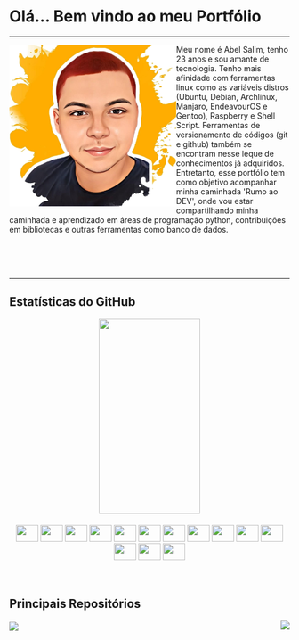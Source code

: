# Olá... Bem vindo ao meu Portfólio
___
<div>
  <img align="left" height="290" width="300" src="docs/img/self.png" >
  <p>
    Meu nome é Abel Salim, tenho 23 anos e sou amante de tecnologia. Tenho mais
    afinidade com ferramentas linux como as variáveis distros (Ubuntu, Debian,
    Archlinux, Manjaro, EndeavourOS e Gentoo), Raspberry e Shell Script.
    Ferramentas de versionamento de códigos (git e github) também se encontram
    nesse leque de conhecimentos já adquiridos. Entretanto, esse portfólio tem
    como objetivo acompanhar minha caminhada 'Rumo ao DEV', onde vou estar
    compartilhando minha caminhada e aprendizado em áreas de programação python,
    contribuições em bibliotecas e outras ferramentas como banco de dados.
  </p>
  <br>
  <br>
  <br>
</div>

___

## Estatísticas do GitHub

<div align="center">
  <img width="60%" height="350px" src="https://github-readme-stats.vercel.app/api?username=abelsalim&show_icons=true&theme=tokyonight&include_all_commits=true&count_private=true" /> 
</div>

<div align="center" style="display: inline_block"><br>
  <!-- Linguagens -->
  <img height="30" width="40" src="https://cdn.jsdelivr.net/gh/devicons/devicon/icons/python/python-original.svg" />
  <img height="30" width="40" src="https://cdn.jsdelivr.net/gh/devicons/devicon/icons/bash/bash-original.svg" />

  <!-- Sistema UNIX -->
  <img height="30" width="40" src="https://cdn.jsdelivr.net/gh/devicons/devicon/icons/ubuntu/ubuntu-plain.svg" />
  <img height="30" width="40" src="https://cdn.jsdelivr.net/gh/devicons/devicon/icons/debian/debian-original.svg" />
  <img height="30" width="40" src="https://cdn.jsdelivr.net/gh/devicons/devicon/icons/raspberrypi/raspberrypi-original.svg" />
  <img height="30" width="40" src="https://cdn.jsdelivr.net/gh/devicons/devicon/icons/gentoo/gentoo-plain.svg" />
  <img height="30" width="40" src="https://cdn.jsdelivr.net/gh/devicons/devicon/icons/linux/linux-original.svg" />

  <!-- Ferramentas de versionamento -->  
  <img height="30" width="40" src="https://cdn.jsdelivr.net/gh/devicons/devicon/icons/git/git-original.svg" />
  <img height="30" width="40" src="https://cdn.jsdelivr.net/gh/devicons/devicon/icons/github/github-original.svg" />

  <!-- Banco de dados -->
  <img height="30" width="40" src="https://cdn.jsdelivr.net/gh/devicons/devicon/icons/sqlite/sqlite-original.svg" />
  <img height="30" width="40" src="https://cdn.jsdelivr.net/gh/devicons/devicon/icons/postgresql/postgresql-original.svg" />

  <!-- Ferramentas -->
  <img height="30" width="40" src="https://cdn.jsdelivr.net/gh/devicons/devicon/icons/vim/vim-original.svg" />
  <img height="30" width="40" src="https://cdn.jsdelivr.net/gh/devicons/devicon/icons/vscode/vscode-original.svg" />
  <img height="30" width="40" src="https://cdn.jsdelivr.net/gh/devicons/devicon/icons/jupyter/jupyter-original.svg" />
</div>

<br>

<br>

## Principais Repositórios

<a href="https://github.com/abelsalim/sathub">
  <img align="center" src="https://github-readme-stats.vercel.app/api/pin/?username=abelsalim&repo=sathub&theme=tokyonight" />
</a>

<a href="https://github.com/abelsalim/sathub">
  <img align="right" src="https://github-readme-stats.vercel.app/api/pin/?username=abelsalim&repo=portifolio_zenir&theme=tokyonight" />
</a>
